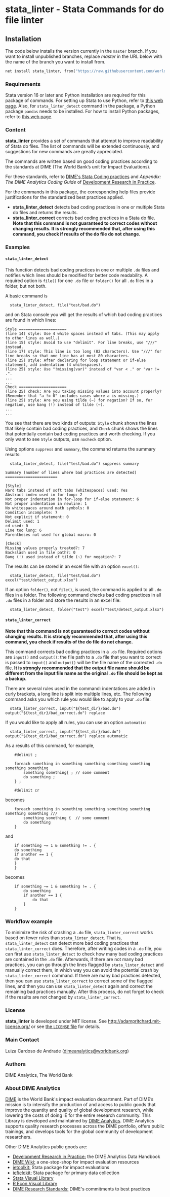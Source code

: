 # stata_linter - Stata Commands for do file linter

## Installation

The code below installs the version currently in the `master` branch.
If you want to install unpublished branches, replace _master_ in the URL below with the name of the branch you want to install from.
<!---You can also install older version of **ietoolkit** like this but it will only go back to January 2019 when we set up this method of installing the package.--->

```stata
net install stata_linter, from("https://raw.githubusercontent.com/worldbank/stata-linter/master") replace
```

### Requirements
Stata version 16 or later and Python installation are required for this package of commands.
For setting up Stata to use Python, refer to [this web page](https://blog.stata.com/2020/08/18/stata-python-integration-part-1-setting-up-stata-to-use-python/).
Also, for `stata_linter_detect` command in the package, a Python package `pandas` needs to be installed.
For how to install Python packages, refer to [this web page](https://blog.stata.com/2020/09/01/stata-python-integration-part-3-how-to-install-python-packages/).

### Content

**stata_linter** provides a set of commands that attempt to improve readability of Stata do files.
The list of commands will be extended continuously, and suggestions for new commands are greatly appreciated.

The commands are written based on good coding practices according to the standards at DIME (The World Bank’s unit for Impact Evaluations).

For these standards, refer to [DIME's Stata Coding practices](https://dimewiki.worldbank.org/wiki/Stata_Coding_Practices) and _Appendix: The DIME Analytics Coding Guide_ of [Development Research in Practice](https://worldbank.github.io/dime-data-handbook/).

For the commands in this package, the corresponding help files provide justifications for the standardized best practices applied.

- **stata_linter_detect** detects bad coding practices in one or multiple Stata do files and returns the results.
- **stata_linter_correct** corrects bad coding practices in a Stata do file. **Note that this command is not guaranteed to correct codes without changing results. It is strongly recommended that, after using this command, you check if results of the do file do not change.**

### Examples

#### `stata_linter_detect`

This function detects bad coding practices in one or multiple `.do` files and notifies which lines should be modified for better code readability. A required option is `file()` for one `.do` file or `folder()` for all `.do` files in a folder, but not both.

A basic command is

```
  stata_linter_detect, file("test/bad.do") 
```

and on Stata console you will get the results of which bad coding practices are found in which lines:

```
Style =====================
(line 14) style: Use 4 white spaces instead of tabs. (This may apply to other lines as well.)
(line 15) style: Avoid to use "delimit". For line breaks, use "///" instead.
(line 17) style: This line is too long (82 characters). Use "///" for line breaks so that one line has at most 80 characters.
(line 25) style: After declaring for loop statement or if-else statement, add indentation (4 whitespaces).
(line 25) style: Use "!missing(var)" instead of "var < ." or "var != .".
...
...
Check =====================
(line 25) check: Are you taking missing values into account properly? (Remember that "a != 0" includes cases where a is missing.)
(line 25) style: Are you using tilde (~) for negation? If so, for negation, use bang (!) instead of tilde (~).
...
...

```

You see that there are two kinds of outputs:
`Style` chunk shows the lines that likely contain bad coding practices, and `Check` chunk shows the lines that potentially contain bad coding practices and worth checking. 
If you only want to see `Style` outputs, use `nocheck` option.

Using options `suppress` and `summary`, the command returns the summary results:

```
  stata_linter_detect, file("test/bad.do") suppress summary
```

```
Summary (number of lines where bad practices are detected) =======================

[Style]
Hard tabs instead of soft tabs (whitespaces) used: Yes
Abstract index used in for-loop: 2
Not proper indentation in for-loop for if-else statement: 6
Not proper indentation in newline: 1
No whitespaces around math symbols: 0
Condition incomplete: 7
Not explicit if statement: 0
Delimit used: 1
cd used: 0
Line too long: 6
Parentheses not used for global macro: 0

[Check]
Missing values properly treated?: 7
Backslash used in file path?: 0
Bang (!) used instead of tilde (~) for negation?: 7
```

The results can be stored in an excel file with an option `excel()`:

```
  stata_linter_detect, file("test/bad.do") excel("test/detect_output.xlsx")
```

If an option `folder()`, not `file()`, is used, the command is applied to all `.do` files in a folder.
The following command checks bad coding practices in all `.do` files in a folder and store the results in an excel file:

```
  stata_linter_detect, folder("test") excel("test/detect_output.xlsx")
```

#### `stata_linter_correct`

**Note that this command is not guaranteed to correct codes without changing results. It is strongly recommended that, after using this command, you check if results of the do file do not change.**

This command corrects bad coding practices in a `.do` file.
Required options are `input()` and `output()`:
the file path to a `.do` file that you want to correct is passed to `input()` and `output()` will be the file name of the corrected `.do` file.
**It is strongly recommended that the output file name should be different from the input file name as the original `.do` file should be kept as a backup.**

There are several rules used in the command: indentations are added in curly brackets, a long line is split into multiple lines, etc.
The following command asks you which rule you would like to apply to your `.do` file:

```
  stata_linter_correct, input("${test_dir}/bad.do") output("${test_dir}/bad_correct.do") replace
```

If you would like to apply all rules, you can use an option `automatic`:

```
  stata_linter_correct, input("${test_dir}/bad.do") output("${test_dir}/bad_correct.do") replace automatic
```

As a results of this command, for example,

```
	#delimit ;

	foreach something in something something something something something something
		something something{ ; // some comment
		do something ;
	} ;

	#delimit cr

```

becomes

```
    foreach something in something something something something something something /// 
        something something {  // some comment
        do something  
    }  
```

and

```
	if something ~= 1 & something != . {
	do something
	if another == 1 {
	do that
	} 
	}

```

becomes

```
    if something ~= 1 & something != . {
        do something
        if another == 1 {
            do that
        } 
    }
```

### Workflow example

To minimize the risk of crashing a `.do` file, `stata_linter_correct` works based on fewer rules than `stata_linter_detect`.
That is, `stata_linter_detect` can detect more bad coding practices that `stata_linter_correct` does.
Therefore, after writing codes in a `.do` file, you can first use `stata_linter_detect` to check how many bad coding practices are contained in the `.do` file.
Afterwards, if there are not many bad practices, you can go through the lines flagged by `stata_linter_detect` and manually correct them, in which way you can avoid the potential crash by `stata_linter_correct` command.
If there are many bad practices detected, then you can use `stata_linter_correct` to correct some of the flagged lines, and then you can use `stata_linter_detect` again and correct the remaining bad practices manually.
After this process, do not forget to check if the results are not changed by `stata_linter_correct`.

### License

**stata_linter** is developed under MIT license. See http://adampritchard.mit-license.org/ or see [the `LICENSE` file](https://github.com/worldbank/ietoolkit/blob/master/LICENSE) for details.

### Main Contact
Luiza Cardoso de Andrade ([dimeanalytics@worldbank.org](mailto:dimeanalytics@worldbank.org))

### **Authors**
DIME Analytics, The World Bank

### About DIME Analytics

[DIME](https://www.worldbank.org/en/research/dime) is the World Bank's impact evaluation department. Part of DIME’s mission is to intensify the production of and access to public goods that improve the quantity and quality of global development research, while lowering the costs of doing IE for the entire research community. This Library is developed and maintained by [DIME Analytics](https://www.worldbank.org/en/research/dime/data-and-analytics). DIME Analytics supports quality research processes across the DIME portfolio, offers public trainings, and develops tools for the global community of development researchers.

Other DIME Analytics public goods are:
- [Development Research in Practice:](https://worldbank.github.io/dime-data-handbook/) the DIME Analytics Data Handbook
- [DIME Wiki:](https://dimewiki.worldbank.org/wiki/Main_Page) a one-stop-shop for impact evaluation resources
- [ietoolkit:](https://github.com/worldbank/ietoolkit) Stata package for impact evaluations
- [iefieldkit:](https://github.com/worldbank/iefieldkit) Stata package for primary data collection
- [Stata Visual Library](https://github.com/worldbank/stata-visual-library)
- [R Econ Visual Library](https://github.com/worldbank/r-econ-visual-library)
- [DIME Research Standards:](https://github.com/worldbank/dime-standards/blob/master/dime-research-standards/) DIME's commitments to best practices
